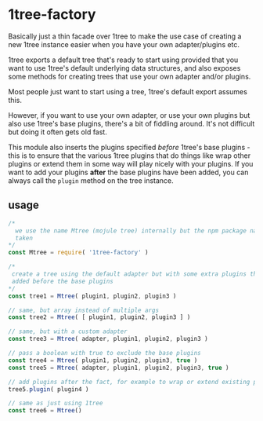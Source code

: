 # 1tree-factory

Basically just a thin facade over 1tree to make the use case of creating a new
1tree instance easier when you have your own adapter/plugins etc.

1tree exports a default tree that's ready to start using provided that you want
to use 1tree's default underlying data structures, and also exposes some methods
for creating trees that use your own adapter and/or plugins.

Most people just want to start using a tree, 1tree's default export assumes
this.

However, if you want to use your own adapter, or use your own plugins but also
use 1tree's base plugins, there's a bit of fiddling around. It's not difficult
but doing it often gets old fast.

This module also inserts the plugins specified *before* 1tree's base plugins -
this is to ensure that the various 1tree plugins that do things like wrap other
plugins or extend them in some way will play nicely with your plugins. If you
want to add your plugins **after** the base plugins have been added, you can
always call the `plugin` method on the tree instance.

## usage

```javascript
/*
  we use the name Mtree (mojule tree) internally but the npm package name was
  taken
*/
const Mtree = require( '1tree-factory' )

/*
 create a tree using the default adapter but with some extra plugins that are
 added before the base plugins
*/
const tree1 = Mtree( plugin1, plugin2, plugin3 )

// same, but array instead of multiple args
const tree2 = Mtree( [ plugin1, plugin2, plugin3 ] )

// same, but with a custom adapter
const tree3 = Mtree( adapter, plugin1, plugin2, plugin3 )

// pass a boolean with true to exclude the base plugins
const tree4 = Mtree( plugin1, plugin2, plugin3, true )
const tree5 = Mtree( adapter, plugin1, plugin2, plugin3, true )

// add plugins after the fact, for example to wrap or extend existing plugins
tree5.plugin( plugin4 )

// same as just using 1tree
const tree6 = Mtree()
```
